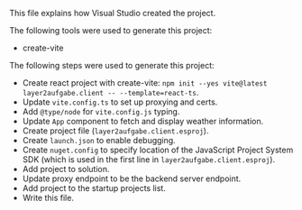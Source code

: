 This file explains how Visual Studio created the project.

The following tools were used to generate this project:
- create-vite

The following steps were used to generate this project:
- Create react project with create-vite: `npm init --yes vite@latest layer2aufgabe.client -- --template=react-ts`.
- Update `vite.config.ts` to set up proxying and certs.
- Add `@type/node` for `vite.config.js` typing.
- Update `App` component to fetch and display weather information.
- Create project file (`layer2aufgabe.client.esproj`).
- Create `launch.json` to enable debugging.
- Create `nuget.config` to specify location of the JavaScript Project System SDK (which is used in the first line in `layer2aufgabe.client.esproj`).
- Add project to solution.
- Update proxy endpoint to be the backend server endpoint.
- Add project to the startup projects list.
- Write this file.
